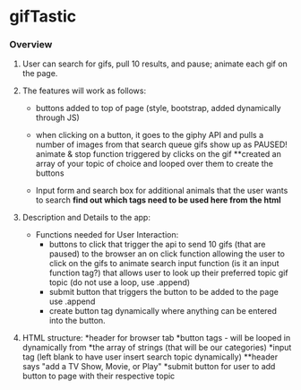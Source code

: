 # gifTastic

### Overview

1. User can search for gifs, pull 10 results, and pause; animate each gif on the page.

2. The features will work as follows: 

	- buttons added to top of page (style, bootstrap, added dynamically through JS)

	- when clicking on a button, it goes to the giphy API and pulls a number of images from that search queue 
	gifs show up as PAUSED!
	animate & stop function triggered by clicks on the gif
	**created an array of your topic of choice and looped over them to create the buttons

	- Input form and search box for additional animals that the user wants to search 
	**find out which tags need to be used here from the html**
	
3. Description and Details to the app: 
	- Functions needed for User Interaction: 
		- buttons to click that trigger the api to send 10 gifs (that are paused) to the browser
		an on click function allowing the user to click on the gifs to animate
		search input function (is it an input function tag?) that allows user to look up their preferred topic gif topic (do not use a loop, use .append) 
		- submit button that triggers the button to be added to the page 
			use .append 
		- create button tag dynamically where anything can be entered into the button. 
	

4. HTML structure: 
    *header for browser tab
    *button tags - will be looped in dynamically from *the array of strings (that will be our categories)
    *input tag (left blank to have user insert search topic dynamically)
        **header says "add a TV Show, Movie, or Play"
            *submit button for user to add button to page with their respective topic
